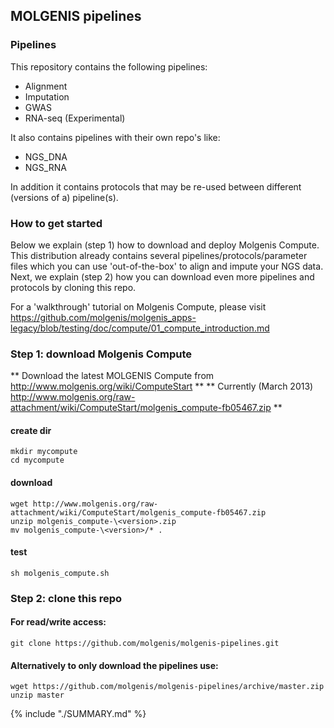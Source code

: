 ## MOLGENIS pipelines

### Pipelines

This repository contains the following pipelines:
* Alignment
* Imputation
* GWAS
* RNA-seq (Experimental)

It also contains pipelines with their own repo's like:
* NGS_DNA
* NGS_RNA

In addition it contains protocols that may be re-used between different (versions of a) pipeline(s).

### How to get started

Below we explain (step 1) how to download and deploy Molgenis Compute. This distribution already contains several pipelines/protocols/parameter files which you can use 'out-of-the-box' to align and impute your NGS data. Next, we explain (step 2) how you can download even more pipelines and protocols by cloning this repo.

For a 'walkthrough' tutorial on Molgenis Compute, please visit https://github.com/molgenis/molgenis_apps-legacy/blob/testing/doc/compute/01_compute_introduction.md

### Step 1: download Molgenis Compute
** Download the latest MOLGENIS Compute from http://www.molgenis.org/wiki/ComputeStart **
** Currently (March 2013) http://www.molgenis.org/raw-attachment/wiki/ComputeStart/molgenis_compute-fb05467.zip **

#### create dir
```
mkdir mycompute
cd mycompute
```
#### download
```
wget http://www.molgenis.org/raw-attachment/wiki/ComputeStart/molgenis_compute-fb05467.zip
unzip molgenis_compute-\<version>.zip
mv molgenis_compute-\<version>/* .  
```
#### test
```
sh molgenis_compute.sh  
```

### Step 2: clone this repo

#### For read/write access:
```
git clone https://github.com/molgenis/molgenis-pipelines.git
```
#### Alternatively to only download the pipelines use:
```
wget https://github.com/molgenis/molgenis-pipelines/archive/master.zip
unzip master
```
{% include "./SUMMARY.md" %}

